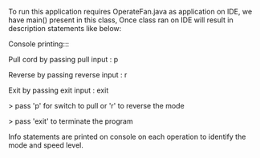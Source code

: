 To run this application requires OperateFan.java as application on IDE, we have main() present in this class, 
Once class ran on IDE will result in description statements like below:

Console printing:::

Pull cord by passing pull input : p

Reverse by passing reverse input : r

Exit by passing exit input : exit

\> pass 'p' for switch to pull or 'r' to reverse the mode

\> pass 'exit' to terminate the program

Info statements are printed on console on each operation to identify the mode and speed level.
